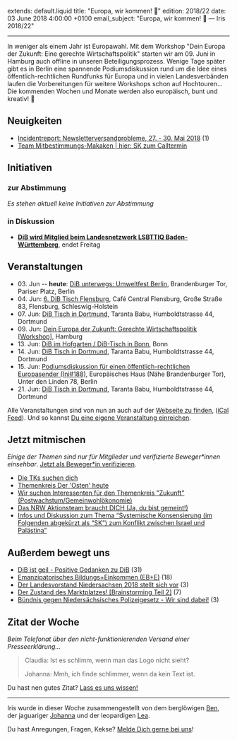 extends: default.liquid
title: "Europa, wir kommen! 🚀"
edition: 2018/22
date: 03 June 2018 4:00:00 +0100
email_subject: "Europa, wir kommen! 🚀 — Iris 2018/22"

---
In weniger als einem Jahr ist Europawahl. Mit dem Workshop "Dein Europa der Zukunft: Eine gerechte Wirtschaftspolitik" starten wir am 09. Juni in Hamburg auch offline in unseren Beteiligungsprozess. Wenige Tage später gibt es in Berlin eine spannende Podiumsdiskussion rund um die Idee eines öffentlich-rechtlichen Rundfunks für Europa und in vielen Landesverbänden laufen die Vorbereitungen für weitere Workshops schon auf Hochtouren... Die kommenden Wochen und Monate werden also europäisch, bunt und kreativ! 🎉

## Neuigkeiten

 - [Incidentreport: Newsletterversandprobleme, 27. - 30. Mai 2018](https://marktplatz.dib.de/t/incidentreport-newsletterversandprobleme-27-30-mai-2018/22462) (1)
 - [Team Mitbestimmungs-Makaken | hier: SK zum Calltermin](https://marktplatz.dib.de/t/team-mitbestimmungs-makaken-hier-sk-zum-calltermin/22224)

## Initiativen

### zur Abstimmung
_Es stehen aktuell keine Initiativen zur Abstimmung_

### in Diskussion
 - **[DiB wird Mitglied beim Landesnetzwerk LSBTTIQ Baden-Württemberg](https://abstimmen.dib.de/initiative/189-dib-wird-mitglied-beim-landesnetzwerk-lsbttiq-baden-wurttemberg)**, endet Freitag


## Veranstaltungen

 - 03.&nbsp;Jun -- **heute**: [DiB unterwegs: Umweltfest Berlin](https://dib.de/veranstaltungen/dib-unterwegs-umweltfest-berlin/), Brandenburger Tor, Pariser Platz, Berlin
 - 04.&nbsp;Jun: [6. DiB Tisch Flensburg](https://dib.de/veranstaltungen/6-dib-tisch-flensburg/), Café Central Flensburg, Große Straße 83, Flensburg, Schleswig-Holstein
 - 07.&nbsp;Jun: [DiB Tisch in Dortmund](https://dib.de/veranstaltungen/dib-tisch-in-dortmund-5/), Taranta Babu, Humboldtstrasse 44, Dortmund
 - 09.&nbsp;Jun: [Dein Europa der Zukunft: Gerechte Wirtschaftspolitik [Workshop]](https://marktplatz.dib.de/t/dein-europa-der-zukunft-gerechte-wirtschaftspolitik-workshop/21985), Hamburg
 - 13.&nbsp;Jun: [DiB im Hofgarten / DiB-Tisch in Bonn](https://dib.de/veranstaltungen/dib-im-hofgarten-dib-tisch-in-bonn/), Bonn
 - 14.&nbsp;Jun: [DiB Tisch in Dortmund](https://dib.de/veranstaltungen/dib-tisch-in-dortmund-6/), Taranta Babu, Humboldtstrasse 44, Dortmund
 - 15.&nbsp;Jun: [Podiumsdiskussion für einen öffentlich-rechtlichen Europasender (Ini#188)](https://dib.de/veranstaltungen/podiumsdiskussion-fuer-einen-oeffentlich-rechtlichen-europasender-ini188/), Europäisches Haus (Nähe Brandenburger Tor), Unter den Linden 78, Berlin
 - 21.&nbsp;Jun: [DiB Tisch in Dortmund](https://dib.de/veranstaltungen/dib-tisch-in-dortmund-7/), Taranta Babu, Humboldtstrasse 44, Dortmund


Alle Veranstaltungen sind von nun an auch auf der [Webseite zu finden](https://dib.de/veranstaltungen/), ([iCal Feed](https://dib.de/?ical=1)). Und so kannst [Du eine eigene Veranstaltung einreichen](https://marktplatz.dib.de/t/eine-veranstaltung-auf-der-webseite-einreichen/21379).

## Jetzt mitmischen

_Einige der Themen sind nur für Mitglieder und verifizierte Beweger\*innen einsehbar_. [Jetzt als Beweger\*in verifizieren](https://dib.de/bewegerin-werden/).

 - [Die TKs suchen dich](https://marktplatz.dib.de/t/die-tks-suchen-dich/21504)
 - [Themenkreis Der 'Osten' heute](https://marktplatz.dib.de/t/themenkreis-der-osten-heute/20162)
 - [Wir suchen Interessenten für den Themenkreis "Zukunft" (Postwachstum/Gemeinwohlökonomie)](https://marktplatz.dib.de/t/wir-suchen-interessenten-fuer-den-themenkreis-zukunft-postwachstum-gemeinwohloekonomie/16439)
 - [Das NRW Aktionsteam braucht DICH (Ja, du bist gemeint!)](https://marktplatz.dib.de/t/das-nrw-aktionsteam-braucht-dich-ja-du-bist-gemeint/22329)
 - [Infos und Diskussion zum Thema “Systemische Konsensierung (im Folgenden abgekürzt als “SK”) zum Konflikt zwischen Israel und Palästina”](https://marktplatz.dib.de/t/infos-und-diskussion-zum-thema-systemische-konsensierung-im-folgenden-abgekuerzt-als-sk-zum-konflikt-zwischen-israel-und-palaestina/20677)


## Außerdem bewegt uns

 - [DiB ist geil - Positive Gedanken zu DiB](https://marktplatz.dib.de/t/dib-ist-geil-positive-gedanken-zu-dib/22340) (31)
 - [Emanzipatorisches Bildungs+Einkommen (EB+E)](https://marktplatz.dib.de/t/emanzipatorisches-bildungs-einkommen-eb-e/22381) (18)
 - [Der Landesvorstand Niedersachsen 2018 stellt sich vor](https://marktplatz.dib.de/t/der-landesvorstand-niedersachsen-2018-stellt-sich-vor/22443) (3)
 - [Der Zustand des Marktplatzes! [Brainstorming Teil 2]](https://marktplatz.dib.de/t/der-zustand-des-marktplatzes-brainstorming-teil-2/22294) (7)
 - [Bündnis gegen Niedersächsisches Polizeigesetz - Wir sind dabei!](https://marktplatz.dib.de/t/buendnis-gegen-niedersaechsisches-polizeigesetz-wir-sind-dabei/22343) (3)


## Zitat der Woche

_Beim Telefonat über den nicht-funktionierenden Versand einer Presseerklärung…_
> Claudia: Ist es schlimm, wenn man das Logo nicht sieht?
>
> Johanna: Mmh, ich finde schlimmer, wenn da kein Text ist.

Du hast nen gutes Zitat? [Lass es uns wissen!](https://marktplatz.dib.de/t/lustige-dib-zitate/10175)


---

Iris wurde in dieser Woche zusammengestellt von dem berglöwigen [Ben](https://marktplatz.dib.de/u/Ben/), der jaguariger [Johanna](https://marktplatz.dib.de/u/Johanna/) und der leopardigen [Lea](https://marktplatz.dib.de/u/Leia/).

Du hast Anregungen, Fragen, Kekse? [Melde Dich gerne bei uns](https://marktplatz.dib.de/t/neu-iris-die-woechtliche-zusammenfasssung-zum-sonntagsbrunch/10990)!
